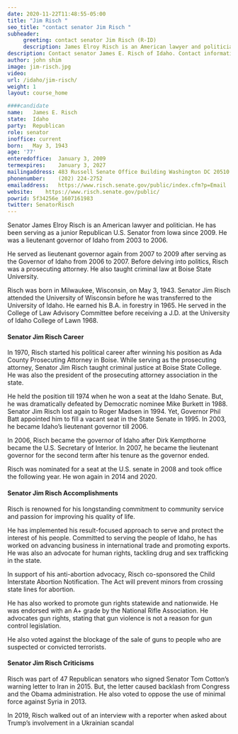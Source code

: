 ```yaml
---
date: 2020-11-22T11:48:55-05:00
title: "Jim Risch "
seo_title: "contact senator Jim Risch "
subheader:
     greeting: contact senator Jim Risch (R-ID) 
     description: James Elroy Risch is an American lawyer and politician who has served as the junior United States Senator from Idaho since 2009. A member of the Republican Party, he served as lieutenant governor of Idaho from 2003 to 2006 and from 2007 to 2009, and as governor of Idaho from 2006 to 2007.
description: Contact senator James E. Risch of Idaho. Contact information for James E. Risch includes email address, phone number, and mailing address.
author: john shim
image: jim-risch.jpg
video:
url: /idaho/jim-risch/
weight: 1
layout: course_home

####candidate
name:	James E. Risch
state:	Idaho
party:	Republican
role: senator
inoffice: current
born:	May 3, 1943
age: '77'
enteredoffice:	January 3, 2009
termexpires:	January 3, 2027
mailingaddress:	483 Russell Senate Office Building Washington DC 20510
phonenumber:	(202) 224-2752
emailaddress:	https://www.risch.senate.gov/public/index.cfm?p=Email
website:	https://www.risch.senate.gov/public/
powrid: 5f34256e_1607161983
twitter: SenatorRisch
---
```


Senator James Elroy Risch is an American lawyer and politician. He has been serving as a junior Republican U.S. Senator from Iowa since 2009. He was a lieutenant governor of Idaho from 2003 to 2006.

He served as lieutenant governor again from 2007 to 2009 after serving as the Governor of Idaho from 2006 to 2007. Before delving into politics, Risch was a prosecuting attorney. He also taught criminal law at Boise State University.

Risch was born in Milwaukee, Wisconsin, on May 3, 1943. Senator Jim Risch attended the University of Wisconsin before he was transferred to the University of Idaho. He earned his B.A. in forestry in 1965. He served in the College of Law Advisory Committee before receiving a J.D. at the University of Idaho College of Lawn 1968.

#### Senator Jim Risch Career

In 1970, Risch started his political career after winning his position as Ada County Prosecuting Attorney in Boise. While serving as the prosecuting attorney, Senator Jim Risch taught criminal justice at Boise State College. He was also the president of the prosecuting attorney association in the state.

He held the position till 1974 when he won a seat at the Idaho Senate. But, he was dramatically defeated by Democratic nominee Mike Burkett in 1988. Senator Jim Risch lost again to Roger Madsen in 1994. Yet, Governor Phil Batt appointed him to fill a vacant seat in the State Senate in 1995. In 2003, he became Idaho’s lieutenant governor till 2006.

In 2006, Risch became the governor of Idaho after Dirk Kempthorne became the U.S. Secretary of Interior. In 2007, he became the lieutenant governor for the second term after his tenure as the governor ended.

Risch was nominated for a seat at the U.S. senate in 2008 and took office the following year. He won again in 2014 and 2020.

#### Senator Jim Risch Accomplishments

Risch is renowned for his longstanding commitment to community service and passion for improving his quality of life.

He has implemented his result-focused approach to serve and protect the interest of his people. Committed to serving the people of Idaho, he has worked on advancing business in international trade and promoting exports. He was also an advocate for human rights, tackling drug and sex trafficking in the state.

In support of his anti-abortion advocacy, Risch co-sponsored the Child Interstate Abortion Notification. The Act will prevent minors from crossing state lines for abortion.

He has also worked to promote gun rights statewide and nationwide. He was endorsed with an A+ grade by the National Rifle Association. He advocates gun rights, stating that gun violence is not a reason for gun control legislation.

He also voted against the blockage of the sale of guns to people who are suspected or convicted terrorists.

#### Senator Jim Risch Criticisms

Risch was part of 47 Republican senators who signed Senator Tom Cotton’s warning letter to Iran in 2015. But, the letter caused backlash from Congress and the Obama administration. He also voted to oppose the use of minimal force against Syria in 2013.

In 2019, Risch walked out of an interview with a reporter when asked about Trump’s involvement in a Ukrainian scandal


